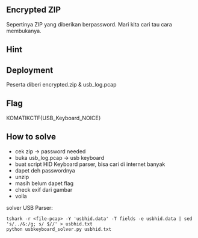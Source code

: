 ## Encrypted ZIP
Sepertinya ZIP yang diberikan berpassword. Mari kita cari tau cara membukanya.

## Hint

## Deployment

Peserta diberi encrypted.zip & usb_log.pcap

## Flag

KOMATIKCTF{USB_Keyboard_NOICE}

## How to solve

- cek zip -> password needed 
- buka usb_log.pcap -> usb keyboard
- buat script HID Keyboard parser, bisa cari di internet banyak
- dapet deh passwordnya
- unzip
- masih belum dapet flag
- check exif dari gambar
- voila  

solver USB Parser:
  ```shell
  tshark -r <file-pcap> -Y 'usbhid.data' -T fields -e usbhid.data | sed 's/../&:/g; s/ $//' > usbhid.txt
  python usbkeyboard_solver.py usbhid.txt
  ```